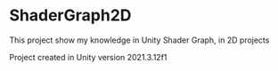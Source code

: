 # ShaderGraph2D
This project show my knowledge in Unity Shader Graph, in 2D projects

Project created in Unity version 2021.3.12f1
